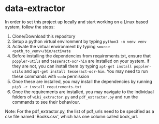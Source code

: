 # data-extractor

In order to set this project up locally and start working on a Linux based system, follow the steps:

1. Clone/Download this repository
2. Setup a python virtual environment by typing ```python3 -m venv venv```
3. Activate the virtual environment by typing ```source <path_to_venv>/bin/activate```
4. Before installing the dependencies from requirements.txt, ensure that ```poppler-utils``` and ```tesseract-ocr-hin``` are installed on your system. If they are not, you can install them by typing ```apt-get install poppler-utils``` and ```apt-get install tesseract-ocr-hin```. You may need to run these commands with ```sudo``` permission
5. Once these are installed, you may install the dependencies by running ```pip3 -r install requirements.txt```
6. Once the requirements are installed, you may navigate to the individual folders of ```wiki_extractor.py``` and ```pdf_extractor.py``` and run the commands to see their behaviour.

Note: For the pdf_extractor.py, the list of pdf_urls need to be specified as a csv file named 'Books.csv', which has one column called book_url.
